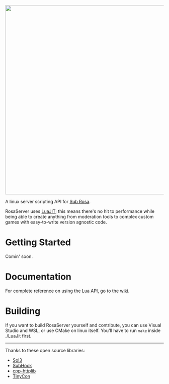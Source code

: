 <img src="https://i.imgur.com/4N3PMTS.png" width="600">

A linux server scripting API for [Sub Rosa](http://subrosagame.com/).

RosaServer uses [LuaJIT](http://luajit.org/); this means there's no hit to performance while being able to create anything from moderation tools to complex custom games with easy-to-write version agnostic code.

# Getting Started
Comin' soon.

# Documentation
For complete reference on using the Lua API, go to the [wiki](https://github.com/RosaServer/RosaServer/wiki).

# Building
If you want to build RosaServer yourself and contribute, you can use Visual Studio and WSL, or use CMake on linux itself. You'll have to run `make` inside ./LuaJit first.

---

Thanks to these open source libraries:
- [Sol3](https://github.com/ThePhD/sol2)
- [SubHook](https://github.com/Zeex/subhook)
- [cpp-httplib](https://github.com/yhirose/cpp-httplib)
- [TinyCon](https://github.com/unix-ninja/hackersandbox)
